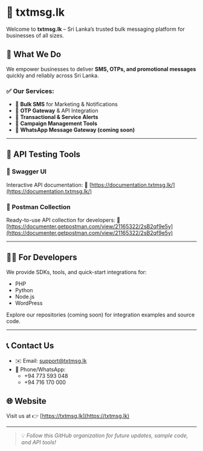 # 📱 txtmsg.lk

Welcome to **txtmsg.lk** – Sri Lanka’s trusted bulk messaging platform for businesses of all sizes.

## 🚀 What We Do

We empower businesses to deliver **SMS, OTPs, and promotional messages** quickly and reliably across Sri Lanka.

### ✅ Our Services:
- 🔹 **Bulk SMS** for Marketing & Notifications
- 🔹 **OTP Gateway** & API Integration
- 🔹 **Transactional & Service Alerts**
- 🔹 **Campaign Management Tools**
- 🔹 **WhatsApp Message Gateway (coming soon)**

---

## 🧪 API Testing Tools

### 🔹 Swagger UI
Interactive API documentation:
📎 [https://documentation.txtmsg.lk/](https://documentation.txtmsg.lk/)

### 🔹 Postman Collection
Ready-to-use API collection for developers:
📎 [https://documenter.getpostman.com/view/21165322/2sB2qf9e5y](https://documenter.getpostman.com/view/21165322/2sB2qf9e5y)

---

## 🧑‍💻 For Developers

We provide SDKs, tools, and quick-start integrations for:

- PHP
- Python
- Node.js
- WordPress

Explore our repositories (coming soon) for integration examples and source code.

---

## 📞 Contact Us

- ✉️ Email: [support@txtmsg.lk](mailto:support@txtmsg.lk)
- 📱 Phone/WhatsApp:
  - +94 773 593 048
  - +94 716 170 000

## 🌐 Website

Visit us at 👉 [https://txtmsg.lk](https://txtmsg.lk)

---

> 💡 _Follow this GitHub organization for future updates, sample code, and API tools!_
